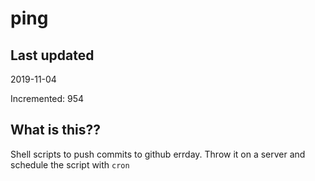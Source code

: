 # ping

## Last updated
2019-11-04

Incremented: 954

## What is this??
Shell scripts to push commits to github errday. Throw it on a server and schedule the script with `cron`
